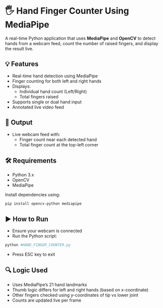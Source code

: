 # 🖐️ Hand Finger Counter Using MediaPipe

A real-time Python application that uses **MediaPipe** and **OpenCV** to detect hands from a webcam feed, count the number of raised fingers, and display the result live.


## 💡 Features

- Real-time hand detection using MediaPipe  
- Finger counting for both left and right hands  
- Displays:
  - Individual hand count (Left/Right)
  - Total fingers raised  
- Supports single or dual hand input  
- Annotated live video feed  


## 📂 Output

- Live webcam feed with:
  - Finger count near each detected hand
  - Total finger count at the top-left corner  


## 🛠️ Requirements

- Python 3.x  
- OpenCV  
- MediaPipe  

Install dependencies using:

```bash
pip install opencv-python mediapipe
```


## ▶️ How to Run

- Ensure your webcam is connected
- Run the Python script:
```bash
python #HAND_FINGER_COUNTER.py
```
- Press ESC key to exit



## 🔍 Logic Used

- Uses MediaPipe’s 21 hand landmarks
- Thumb logic differs for left and right hands (based on x-coordinate)
- Other fingers checked using y-coordinates of tip vs lower joint
- Counts are updated live per frame

